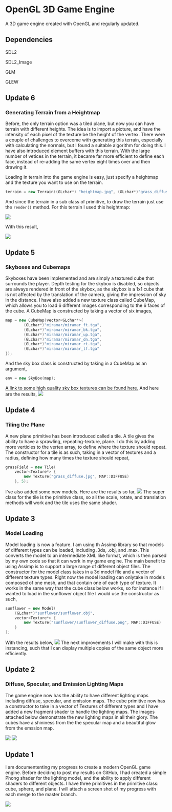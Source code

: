 # OpenGL 3D Game Engine
A 3D game engine created with OpenGL and regularly updated.

## Dependencies
SDL2

SDL2_Image

GLM

GLEW

## Update 6
### Generating Terrain from a Heightmap
Before, the only terrain option was a tiled plane, but now you can have terrain with different heights. The idea is to import a picture, and have the intensity of each pixel of the texture be the height of the vertex. There were a couple of challenges to overcome with generating this terrain, especially with calculating the normals, but I found a suitable algorithm for doing this. I have also introduced element buffers with this terrain. With the large number of vetices in the terrain, it became far more efficient to define each face, instead of re-adding the same vertex eight times over and then drawing it.

Loading in terrain into the game engine is easy, just specify a heightmap and the texture you want to use on the terrain.
```cpp
terrain = new Terrain((GLchar*) "heightmap.jpg", (GLchar*)"grass_diffuse.jpg");
```
And since the terrain in a sub class of primitive, to draw the terrain just use the `render()` method. For this terrain I used this heightmap:

<img src="GameEngine/terrain/heightmap.jpg"/>

With this result,

<img src="Examples/update6.png"/>


## Update 5
### Skyboxes and Cubemaps
Skyboxes have been implemented and are simply a textured cube that surrounds the player. Depth testing for the skybox is disabled, so objects are always rendered in front of the skybox, as the skybox is a 1x1 cube that is not affected by the translation of the camera, giving the impression of sky in the distance. I have also added a new texture class called CubeMap, which allows you to load 6 different images corresponding to the 6 faces of the cube. A CubeMap is constructed by taking a vector of six images,
```cpp
map = new CubeMap(vector<GLchar*>{
        (GLchar*)"miramar/miramar_ft.tga",
        (GLchar*)"miramar/miramar_bk.tga",
        (GLchar*)"miramar/miramar_up.tga",
        (GLchar*)"miramar/miramar_dn.tga",
        (GLchar*)"miramar/miramar_rt.tga",
        (GLchar*)"miramar/miramar_lf.tga"
});
```
And the sky box class is constructed by taking in a CubeMap as an argument,
```cpp
env = new SkyBox(map);
```
[A link to some high quality sky box textures can be found here.](http://www.custommapmakers.org/skyboxes.php)
And here are the results,
<img src="Examples/update5.png"/>

## Update 4
### Tiling the Plane
A new plane primitive has been introduced called a tile. A tile gives the ability to have a sprawling, repeating-texture, plane. I do this by adding more verticies to the vertex array, to define where the texture should repeat. The constructor for a tile is as such, taking in a vector of textures and a radius, defining how many times the texture should repeat,

```cpp
grassField = new Tile(
    vector<Texture*> {
        new Texture("grass_diffuse.jpg", MAP::DIFFUSE)
    }, 5);
```
I've also added some new models. Here are the results so far,
<img src="Examples/update4.png"/>
The super class for the tile is the primitive class, so all the scale, rotate, and translation methods will work and the tile uses the same shader.

## Update 3
### Model Loading
Model loading is now a feature. I am using th Assimp library so that models of different types can be loaded, including .3ds, .obj, and .max. This converts the model to an intermediate XML like format, which is then parsed by my own code so that it can work in my game engine. The main benefit to using Assimp is to support a large range of different object files. The constructor for the model class takes in a 3d model file and a vector of different texture types. Right now the model loading can onlytake in models composed of one mesh, and that contain one of each type of texture. It works in the same way that the cube class below works, so for instance if I wanted to load in the sunflower object file I would use the constructor as such,

```cpp
sunflower = new Model(
    (GLchar*)"sunflower/sunflower.obj", 
    vector<Texture*> {
        new Texture("sunflower/sunflower_diffuse.png", MAP::DIFFUSE)
    }
);
```
With the results below,
<img src="Examples/update3.png"/>
The next improvements I will make with this is instancing, such that I can display multiple copies of the same object more efficiently.

## Update 2
### Diffuse, Specular, and Emission Lighting Maps
The game engine now has the ability to have different lighting maps including diffuse, specular, and emission maps. The cube primitive now has a constructor to take in a vector of Textures of different types and I have added a new fragment shader to handle the lighting maps. The images attached below demonstrate the new lighting maps in all their glory. The cubes have a shininess from the the specular map and a beautiful glow from the emssion map.

<img src="Examples/update2_animated.gif"/>
<img src="Examples/update2.png"/>

## Update 1

I am documententing my progress to create a modern OpenGL game engine. Before deciding to post my results on GitHub, I had created a simple Phong shader for the lighting model, and the ability to apply different shaders to different objects. I have three primitives in the primitive class: cube, sphere, and plane. I will attach a screen shot of my progress with each merge to the master branch.

<img src="Examples/update1.png"/>
